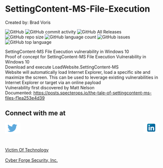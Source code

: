 # SettingContent-MS-File-Execution
Created by: Brad Voris<BR />

<img alt="GitHub" src="https://img.shields.io/github/license/bvoris/SettingContent-MS-File-Execution">
<img alt="GitHub commit activity" src="https://img.shields.io/github/commit-activity/m/bvoris/SettingContent-MS-File-Execution">
<img alt="GitHub All Releases" src="https://img.shields.io/github/downloads/bvoris/SettingContent-MS-File-Execution/total">
<img alt="GitHub repo size" src="https://img.shields.io/github/repo-size/bvoris/SettingContent-MS-File-Execution">
<img alt="GitHub language count" src="https://img.shields.io/github/languages/count/bvoris/SettingContent-MS-File-Execution">
<img alt="GitHub issues" src="https://img.shields.io/github/issues/bvoris/SettingContent-MS-File-Execution">
<img alt="GitHub top language" src="https://img.shields.io/github/languages/top/bvoris/SettingContent-MS-File-Execution">


SettingContent-MS File Execution vulnerability in Windows 10 <BR />
Proof of concept for SettingContent-MS File Execution Vulnerability in Windows 10 <BR />
Download and execute LoadWebsite.SettingContent-MS <BR />
Website will automatically load Internet Explorer, load a specific site and maximize the screen.
This can be used to leverage existing vulnerabilities in Internet Explorer or target via an online payload <BR />
Vulnerability first discovered by Matt Nelson  <BR />
Documented: https://posts.specterops.io/the-tale-of-settingcontent-ms-files-f1ea253e4d39

## Connect with me at

<a href="https://twitter.com/HMInfoSecViking?ref_src=twsrc%5Etfw"><IMG SRC="https://github.com/bvoris/bvoris/blob/master/twitter.jpg" WIDTH=10% HEIGHT=10% ALIGN=LEFT></a>

<a href="https://www.linkedin.com/in/brad-voris" target="_blank"><IMG SRC="https://github.com/bvoris/bvoris/blob/master/linkedin.png" WIDTH=10% HEIGHT=4% ALIGN=RIGHT></a>

<BR /><BR />
<BR /><BR />

<A HREF="https://www.victimoftechnology.com">Victim Of Technology<A />
<BR /><BR />
<A HREF="https://www.cyberforgesecurity.com">Cyber Forge Security, Inc.<A />
<BR /><BR />
